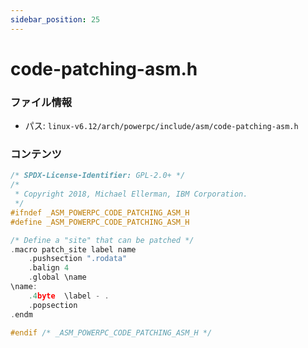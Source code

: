 ```yaml
---
sidebar_position: 25
---
```

# code-patching-asm.h

### ファイル情報

- パス: `linux-v6.12/arch/powerpc/include/asm/code-patching-asm.h`

### コンテンツ

```h
/* SPDX-License-Identifier: GPL-2.0+ */
/*
 * Copyright 2018, Michael Ellerman, IBM Corporation.
 */
#ifndef _ASM_POWERPC_CODE_PATCHING_ASM_H
#define _ASM_POWERPC_CODE_PATCHING_ASM_H

/* Define a "site" that can be patched */
.macro patch_site label name
	.pushsection ".rodata"
	.balign 4
	.global \name
\name:
	.4byte	\label - .
	.popsection
.endm

#endif /* _ASM_POWERPC_CODE_PATCHING_ASM_H */

```
